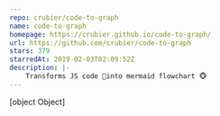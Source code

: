 ```yaml
---
repo: crubier/code-to-graph
name: code-to-graph
homepage: https://crubier.github.io/code-to-graph/
url: https://github.com/crubier/code-to-graph
stars: 379
starredAt: 2019-02-03T02:09:52Z
description: |-
    Transforms JS code 🙈into mermaid flowchart 🐵
---
```


[object Object]
